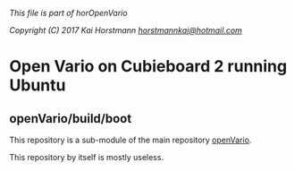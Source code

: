*This file is part of horOpenVario*

*Copyright (C) 2017  Kai Horstmann <horstmannkai@hotmail.com>*

# Open Vario on Cubieboard 2 running Ubuntu
## openVario/build/boot

This repository is a sub-module of the main repository [openVario](https://github.com/hor63/openVario).

This repository by itself is mostly useless.

